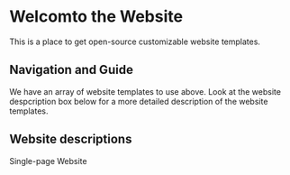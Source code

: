 # Welcomto the Website #
This is a place to get open-source customizable website templates.

## Navigation and Guide ##
We have an array of website templates to use above. Look at the website despcription box below for a more detailed description of the website templates.

## Website descriptions ##
Single-page Website
[](website.html)
